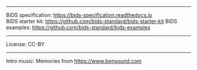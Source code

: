 

---

BIDS specification: https://bids-specification.readthedocs.io  
BIDS starter kit: https://github.com/bids-standard/bids-starter-kit BIDS
examples: https://github.com/bids-standard/bids-examples

---

License: CC-BY

---

Intro music: Memories from https://www.bensound.com
